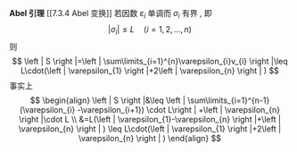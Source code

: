 **Abel 引理**
[[7.3.4 Abel 变换]]
若因数 $\displaystyle \varepsilon_{i}$ 单调而 $\displaystyle \sigma_{i}$ 有界 , 即
$$
\left | \sigma_{i} \right |\leq L\quad(i=1,2,\dots,n) 
$$
则
$$
\left | S \right |=\left | \sum\limits_{i=1}^{n}\varepsilon_{i}v_{i} \right |\leq L\cdot(\left | \varepsilon_{1}  \right |+2\left | \varepsilon_{n} \right | )  
$$
事实上
$$
\begin{align}
\left | S \right |&\leq \left | \sum\limits_{i=1}^{n-1}  (\varepsilon_{i} -\varepsilon_{i+1}) \cdot L\right | +\left | \varepsilon_{n} \right |\cdot L \\
&=L(\left | \varepsilon_{1}-\varepsilon_{n} \right |+\left | \varepsilon_{n} \right |  )  \leq L\cdot(\left | \varepsilon_{1}  \right |+2\left | \varepsilon_{n} \right | )
\end{align}
$$